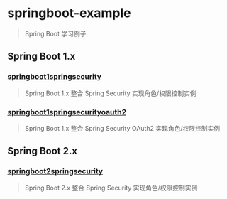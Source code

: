 # springboot-example
> Spring Boot 学习例子

## Spring Boot 1.x
### [springboot1springsecurity](https://github.com/godcheese/springboot-example/tree/master/springboot1springsecurity)
> Spring Boot 1.x 整合 Spring Security 实现角色/权限控制实例
### [springboot1springsecurityoauth2](https://github.com/godcheese/springboot-example/tree/master/springboot1springsecurityoauth2)
> Spring Boot 1.x 整合 Spring Security OAuth2 实现角色/权限控制实例



## Spring Boot 2.x

### [springboot2springsecurity](https://github.com/godcheese/springboot-example/tree/master/springboot2springsecurity)

> Spring Boot 2.x 整合 Spring Security 实现角色/权限控制实例

